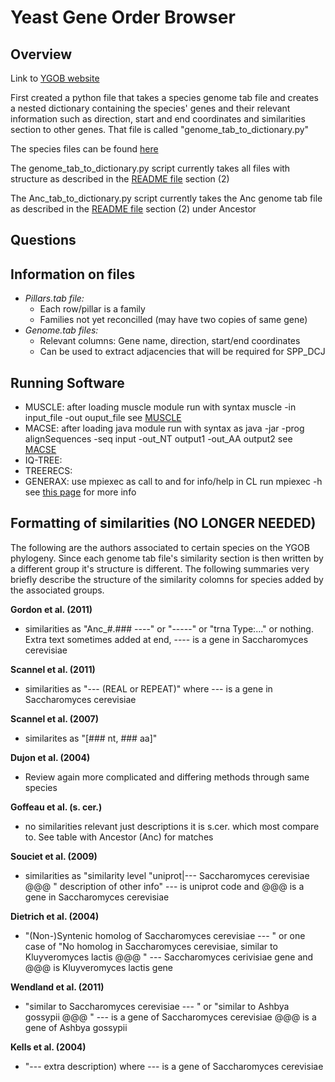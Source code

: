 # Yeast Gene Order Browser

## Overview

Link to [YGOB website](ygob.ucd.ie/ygob/)

First created a python file that takes a species genome tab file and creates a nested dictionary containing the species' genes and their relevant information such as direction, start and end coordinates and similarities section to other genes. That file is called "genome_tab_to_dictionary.py"

The species files can be found [here](ygob.ucd.ie/ygob/data/v7-Aug2012/)

The genome_tab_to_dictionary.py script currently takes all files with structure as described in the [README file](ygob.ucd.ie/ygob/data/v7-Aug2012/README) section (2) 

The Anc_tab_to_dictionary.py script currently takes the Anc genome tab file as described in the [README file](ygob.ucd.ie/ygob/data/v7-Aug2012/README) section (2) under Ancestor 


## Questions


## Information on files

  - *Pillars.tab file:*
    - Each row/pillar is a family
    - Families not yet reconcilled (may have two copies of same gene)
  - *Genome.tab files:*
    - Relevant columns: Gene name, direction, start/end coordinates
    - Can be used to extract adjacencies that will be required for SPP_DCJ


## Running Software

  - MUSCLE: after loading muscle module run with syntax muscle -in input_file -out ouput_file see [MUSCLE](http://drive5.com/muscle/)
  - MACSE: after loading java module run with syntax as java -jar <path to software directory> -prog alignSequences -seq input -out_NT output1 -out_AA output2 see [MACSE](https://bioweb.supagro.inra.fr/macse/)
  - IQ-TREE:
  - TREERECS:
  - GENERAX: use mpiexec as call to and for info/help in CL run mpiexec -h see [this page](https://github.com/BenoitMorel/GeneRax/wiki/GeneRax) for more info




## Formatting of similarities (NO LONGER NEEDED)

The following are the authors associated to certain species on the YGOB phylogeny. Since each genome tab file's similarity section is then written by a different group it's structure is different. The following summaries very briefly describe the structure of the similarity colomns for species added by the associated groups.


__Gordon et al. (2011)__

  - similarities as "Anc_#.### ----" or "-----" or "trna Type:..." or nothing. Extra text sometimes added at end, ---- is a gene in Saccharomyces cerevisiae

__Scannel et al. (2011)__

  - similarities as "--- (REAL or REPEAT)" where --- is a gene in Saccharomyces cerevisiae

__Scannel et al. (2007)__

  - similarites as "[### nt, ### aa]"

__Dujon et al. (2004)__

  - Review again more complicated and differing methods through same species

__Goffeau et al. (s. cer.)__

  - no similarities relevant just descriptions it is s.cer. which most compare to. See table with Ancestor (Anc) for matches

__Souciet et al. (2009)__

  - similarities as "similarity level "uniprot|--- Saccharomyces cerevisiae @@@ " description of other info" --- is uniprot code and @@@ is a gene in Saccharomyces cerevisiae

__Dietrich et al. (2004)__

  - "(Non-)Syntenic homolog of Saccharomyces cerevisiae --- " or one case of "No homolog in Saccharomyces cerevisiae, similar   to Kluyveromyces lactis @@@ "  --- Saccharomyces cerivisiae gene and @@@ is Kluyveromyces lactis gene

__Wendland et al. (2011)__

  - "similar to Saccharomyces cerevisiae --- " or "similar to Ashbya gossypii @@@ " --- is a gene of Saccharomyces cerevisiae  @@@ is a gene of Ashbya gossypii

__Kells et al. (2004)__

  - "--- extra description) where --- is a gene of Saccharomyces cerevisiae






